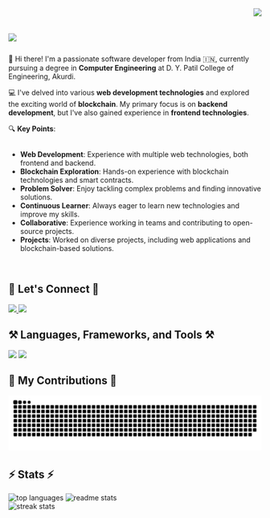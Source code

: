 <img align="right" src="https://visitor-badge.laobi.icu/badge?page_id=adityapadekar.adityapadekar" />

<h1>
    <img src="https://readme-typing-svg.herokuapp.com/?font=Righteous&size=35&width=500&height=70&duration=4000&lines=Hi+There!+👋;+I'm+Aditya+Padekar!;" />
</h1>

<div>
  <p>👋 Hi there! I'm a passionate software developer from India 🇮🇳, currently pursuing a degree in <strong>Computer Engineering</strong> at D. Y. Patil College of Engineering, Akurdi.</p>
  <p>💻 I've delved into various <strong>web development technologies</strong> and explored the exciting world of <strong>blockchain</strong>. My primary focus is on <strong>backend development</strong>, but I've also gained experience in <strong>frontend technologies</strong>.</p>
  <p>🔍 <strong>Key Points</strong>:</p>
  <ul style="text-align: left; display: inline-block;">
    <li><strong>Web Development</strong>: Experience with multiple web technologies, both frontend and backend.</li>
    <li><strong>Blockchain Exploration</strong>: Hands-on experience with blockchain technologies and smart contracts.</li>
    <li><strong>Problem Solver</strong>: Enjoy tackling complex problems and finding innovative solutions.</li>
    <li><strong>Continuous Learner</strong>: Always eager to learn new technologies and improve my skills.</li>
    <li><strong>Collaborative</strong>: Experience working in teams and contributing to open-source projects.</li>
    <li><strong>Projects</strong>: Worked on diverse projects, including web applications and blockchain-based solutions.</li>
  </ul>
</div>

<br>

<h2>🤝 Let's Connect 🤝</h2>
<div> 
    <a href="mailto:adityarpadekar@gmail.com">
        <img src="https://img.shields.io/badge/Gmail-333333?style=for-the-badge&logo=gmail&logoColor=red" />
    </a>
    <a href="https://www.linkedin.com/in/aditya-padekar-296522224" target="_blank">
        <img src="https://img.shields.io/badge/LinkedIn-0077B5?style=for-the-badge&logo=linkedin&logoColor=white" />
    </a>
</div>

<h2>⚒️ Languages, Frameworks, and Tools ⚒️</h2>
<div>
    <img src="https://skillicons.dev/icons?i=cpp,js,ts,solidity,java,py,html,css,nodejs,npm,linux,vim,github,git" />
    <img src="https://skillicons.dev/icons?i=express,react,nextjs,vite,aws,mongodb,mysql,postgres,redis,ipfs,prisma,nginx,vscode,postman" />
</div>

<h2>🐍 My Contributions 🐍</h2>
<div>
    <img alt="snake eating my contributions" src="https://raw.githubusercontent.com/adityapadekar/adityapadekar/output/github-contribution-grid-snake-dark.svg?palette=github-dark" />
</div>

<h2>⚡ Stats ⚡</h2>
<div>
    <img height="165" src="https://github-readme-stats-salesp07.vercel.app/api/top-langs/?username=adityapadekar&hide=HTML&langs_count=8&layout=compact&theme=tokyonight&border_radius=10&size_weight=0.5&count_weight=0.5&exclude_repo=github-readme-stats&card_width=400" alt="top languages"/>
    <img height="165" src="https://github-readme-stats-salesp07.vercel.app/api?username=adityapadekar&count_private=true&show_icons=true&theme=tokyonight&rank_icon=github&border_radius=10&card_width=400" alt="readme stats"/>
    <br>
    <img height="165" src="https://github-readme-streak-stats-salesp07.vercel.app/?user=adityapadekar&count_private=true&date_format=j%20M%5B%20Y%5D&mode=weekly&theme=tokyonight&border_radius=10&card_width=855" alt="streak stats"/>
</div>
